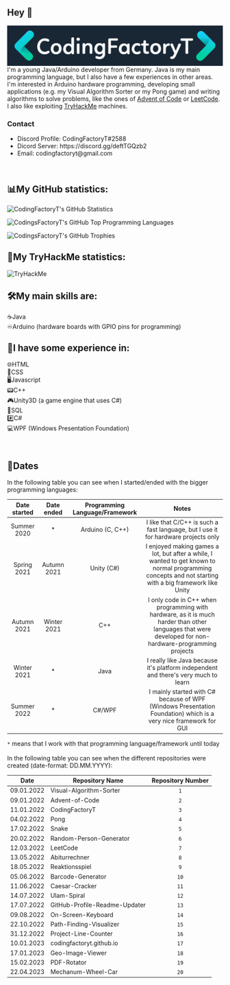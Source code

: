 ## Hey :wave:

<img src="CodingFactoryT_Logo_New.png" align ="right">

I'm a young Java/Arduino developer from Germany. Java is my main programming language, but I also have a few experiences in other areas. <br>
I'm interested in Arduino hardware programming, developing small applications (e.g. my Visual Algorithm Sorter or my Pong game) and writing algorithms to solve problems, like the ones of [Advent of Code](https://adventofcode.com) or [LeetCode](https://leetcode.com).
I also like exploiting [TryHackMe](https://tryhackme.com) machines.
<br>

### Contact
<ul>
  <li> Discord Profile: CodingFactoryT#2588 </li>
  <li> Dicord Server: https://discord.gg/deftTGQzb2 </li>
  <li> Email: codingfactoryt@gmail.com</li>
</ul>
  <br>
  
## :bar_chart:My GitHub statistics:      
  ![CodingFactoryT's GitHub Statistics](https://github-readme-stats.vercel.app/api?username=CodingFactoryT&theme=tokyonight) 
  
  ![CodingsFactoryT's GitHub Top Programming Languages](https://github-readme-stats.vercel.app/api/top-langs?username=CodingFactoryT&theme=tokyonight&card_width=495&layout=compact)
  
  ![CodingsFactoryT's GitHub Trophies](https://github-profile-trophy.vercel.app/?username=CodingFactoryT&theme=tokyonight)
  
## :closed_lock_with_key:My TryHackMe statistics:
<img src="https://tryhackme-badges.s3.amazonaws.com/CodingFactoryT.png" alt="TryHackMe">

<br>

## :hammer_and_wrench:My main skills are: 
:coffee:Java         <br>
:infinity:Arduino (hardware boards with GPIO pins for programming)

## :hammer:I have some experience in: 
:globe_with_meridians:HTML         <br>
:scroll:CSS          <br>
:desktop_computer:Javascript   <br>
:pager:C++          <br>
:video_game:Unity3D (a game engine that uses C#) <br>
:satellite:SQL <br>
:hash:C# <br>
:computer:WPF (Windows Presentation Foundation) <br>

<br>

## :calendar:Dates

In the following table you can see when I started/ended with the bigger programming languages: <br>

|Date started|Date ended |Programming Language/Framework|Notes                                                                                   |
|:----------:|:---------:|:----------------------------:|:--------------------------------------------------------------------------------------:|
|Summer 2020 |*          |Arduino (C, C++)   	          |I like that C/C++ is such a fast language, but I use it for hardware projects only        |
|Spring 2021 |Autumn 2021|Unity (C#)                    |I enjoyed making games a lot, but after a while, I wanted to get known to normal programming concepts and not starting with a big framework like Unity|
|Autumn 2021 |Winter 2021|C++                           |I only code in C++ when programming with hardware, as it is much harder than other languages that were developed for non-hardware-programming projects|
|Winter 2021 |*          |Java                          |I really like Java because it's platform independent and there's very much to learn|
|Summer 2022 |*          |C#/WPF                        |I mainly started with C# because of WPF (Windows Presentation Foundation) which is a very nice framework for GUI|

`*` means that I work with that programming language/framework until today <br> <br> 
In the following table you can see when the different repositories were created (date-format: DD.MM.YYYY): <br>

|Date      |Repository Name                                                                                     |Repository Number|
|----------|----------------------------------------------------------------------------------------------------|:---------------:|
|09.01.2022|Visual-Algorithm-Sorter                                                                             |`1`              |
|09.01.2022|Advent-of-Code                                                                                      |`2`              |
|11.01.2022|CodingFactoryT                                                                                      |`3`              |
|04.02.2022|Pong                                                                                                |`4`              |
|17.02.2022|Snake                                                                                               |`5`              |
|20.02.2022|Random-Person-Generator                                                                             |`6`              |
|12.03.2022|LeetCode                                                                                            |`7`              |
|13.05.2022|Abiturrechner                                                                                       |`8`              |
|18.05.2022|Reaktionsspiel                                                                                      |`9`              |
|05.06.2022|Barcode-Generator                                                                                   |`10`             |
|11.06.2022|Caesar-Cracker                                                                                      |`11`             |
|14.07.2022|Ulam-Spiral                                                                                         |`12`             |
|17.07.2022|GitHub-Profile-Readme-Updater                                                                       |`13`             |
|09.08.2022|On-Screen-Keyboard                                                                                  |`14`             |
|22.10.2022|Path-Finding-Visualizer                                                                             |`15`             |
|31.12.2022|Project-Line-Counter                                                                                |`16`             |
|10.01.2023|codingfactoryt.github.io                                                                            |`17`             |
|17.01.2023|Geo-Image-Viewer                                                                                    |`18`             |
|15.02.2023|PDF-Rotator                                                                                         |`19`             |
|22.04.2023|Mechanum-Wheel-Car                                                                                  |`20`             |
